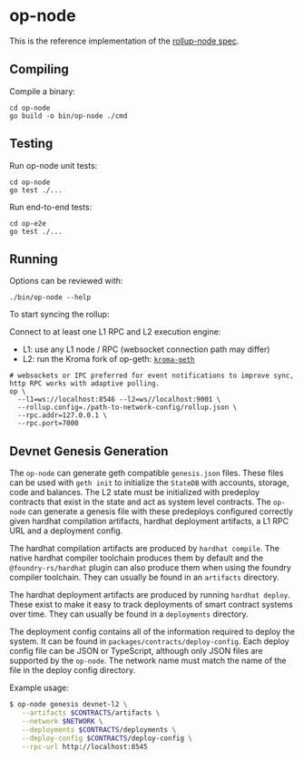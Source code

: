 # op-node

This is the reference implementation of the [rollup-node spec](https://github.com/ethereum-optimism/specs/blob/main/specs/rollup-node.md).

## Compiling

Compile a binary:
```shell
cd op-node
go build -o bin/op-node ./cmd
```

## Testing

Run op-node unit tests:
```shell
cd op-node
go test ./...
```

Run end-to-end tests:
```shell
cd op-e2e
go test ./...
```

## Running

Options can be reviewed with:

```shell
./bin/op-node --help
```

To start syncing the rollup:

Connect to at least one L1 RPC and L2 execution engine:

- L1: use any L1 node / RPC (websocket connection path may differ)
- L2: run the Kroma fork of op-geth: [`kroma-geth`](https://github.com/kroma-network/go-ethereum)

```shell
# websockets or IPC preferred for event notifications to improve sync, http RPC works with adaptive polling.
op \
  --l1=ws://localhost:8546 --l2=ws//localhost:9001 \
  --rollup.config=./path-to-network-config/rollup.json \
  --rpc.addr=127.0.0.1 \
  --rpc.port=7000
```

## Devnet Genesis Generation

The `op-node` can generate geth compatible `genesis.json` files. These files
can be used with `geth init` to initialize the `StateDB` with accounts, storage,
code and balances. The L2 state must be initialized with predeploy contracts
that exist in the state and act as system level contracts. The `op-node` can
generate a genesis file with these predeploys configured correctly given
hardhat compilation artifacts, hardhat deployment artifacts, a L1 RPC URL
and a deployment config.

The hardhat compilation artifacts are produced by `hardhat compile`. The native
hardhat compiler toolchain produces them by default and the
`@foundry-rs/hardhat` plugin can also produce them when using the foundry
compiler toolchain. They can usually be found in an `artifacts` directory.

The hardhat deployment artifacts are produced by running `hardhat deploy`. These
exist to make it easy to track deployments of smart contract systems over time.
They can usually be found in a `deployments` directory.

The deployment config contains all of the information required to deploy the
system. It can be found in `packages/contracts/deploy-config`. Each
deploy config file can be JSON or TypeScript, although only JSON files are
supported by the `op-node`. The network name must match the name of the file
in the deploy config directory.

Example usage:

```bash
$ op-node genesis devnet-l2 \
   --artifacts $CONTRACTS/artifacts \
   --network $NETWORK \
   --deployments $CONTRACTS/deployments \
   --deploy-config $CONTRACTS/deploy-config \
   --rpc-url http://localhost:8545
```
